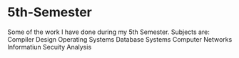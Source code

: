 # 5th-Semester
Some of the work I have done during my 5th Semester.
Subjects are:
Compiler Design
Operating Systems
Database Systems
Computer Networks
Informatiun Secuity Analysis

